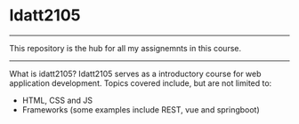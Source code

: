 # Idatt2105
___
This repository is the hub for all my assignemnts in this course.
___
What is idatt2105?
Idatt2105 serves as a introductory course for web application development. Topics covered include, but are not limited to:
- HTML, CSS and JS
- Frameworks (some examples include REST, vue and springboot)
